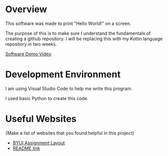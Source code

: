 # Overview

This software was made to print "Hello World!" on a screen.

The purpose of this is to make sure I understand the fundamentals of creating a github repository. I will be replacing this with my Kotlin language repository in two weeks.

[Software Demo Video](http://youtube.link.goes.here)

# Development Environment

I am using Visual Studio Code to help me write this program.

I used basic Python to create this code.

# Useful Websites

{Make a list of websites that you found helpful in this project}
* [BYUI Assignment Layout](https://byui.instructure.com/courses/291072/assignments/12734171)
* [README link](https://byui-cse.github.io/cse310-course/modules/psp/README.md)
